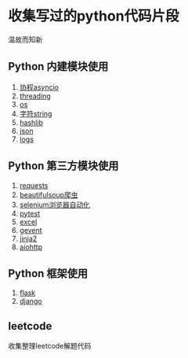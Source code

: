 # 收集写过的python代码片段
温故而知新

## Python 内建模块使用
1. [协程asyncio](asyncio/README.md)
2. [threading](threading/README.md)
3. [os](os/README.md)
4. [字符string](string/README.md)
5. [hashlib](hashlib/README.md)
6. [json](json/README.md)
7. [logs](logs/README.md)

## Python 第三方模块使用
1. [requests](requests/README.md)
2. [beautifulsoup爬虫](bs4/README.md)
3. [selenium浏览器自动化](selenium/README.md)
4. [pytest](pytest/README.md)
5. [excel](excel/README.md)
6. [gevent](gevent/README.md)
7. [jinja2](jinja2/README.md)
8. [aiohttp](aiohttp/README.md)


## Python 框架使用
1. [flask](flask/README.md)
2. [django](django/README.md)



## leetcode
收集整理leetcode解题代码








